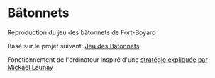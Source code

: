 # Bâtonnets

Reproduction du jeu des bâtonnets de Fort-Boyard

Basé sur le projet suivant:
[Jeu des Bâtonnets](http://simplon-roubaix.github.io/103-2-batonnets-sophie-guillaume/)

Fonctionnement de l'ordinateur inspiré d'une [stratégie expliquée par Mickaël Launay](https://m.youtube.com/watch?v=k0HD8ASx_xw)
